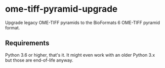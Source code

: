 # ome-tiff-pyramid-upgrade

Upgrade legacy OME-TIFF pyramids to the BioFormats 6 OME-TIFF pyramid format.

## Requirements

Python 3.6 or higher, that's it. It might even work with an older Python 3.x but
those are end-of-life anyway.
